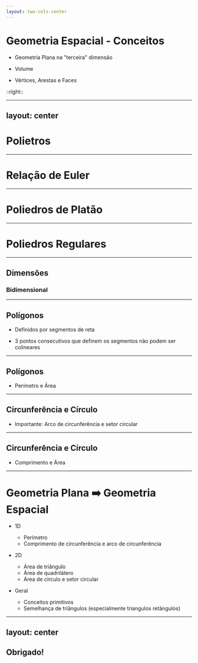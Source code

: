 ```yaml
---
layout: two-cols-center
---
```


# **Geometria Espacial** - Conceitos

<v-clicks>

- Geometria Plana na "terceira" dimensão

- Volume

- Vértices, Arestas e Faces

</v-clicks>

::right::

<Solids />

---
layout: center
---

# Polietros

---

# Relação de Euler

---

# Poliedros de Platão

---

# Poliedros Regulares

---

## Dimensões

### Bidimensional

---

## Polígonos

<v-clicks>

- Definidos por segmentos de reta

- 3 pontos consecutivos que definem os segmentos não podem ser colineares

</v-clicks>

---

## Polígonos

- Perímetro e Área

---

## Circunferência e Círculo

- Importante: Arco de circunferência e setor circular

---

## Circunferência e Círculo

- Comprimento e Área

---

# Geometria Plana ➡️ Geometria Espacial

<v-clicks>

- 1D
    - Perímetro
    - Comprimento de circunferência e arco de circunferência

- 2D
    - Área de triângulo
    - Área de quadrilátero
    - Área de círculo e setor circular

- Geral
    - Conceitos primitivos
    - Semelhança de triângulos (especialmente triangulos retângulos)

</v-clicks>

---
layout: center
---

## Obrigado!